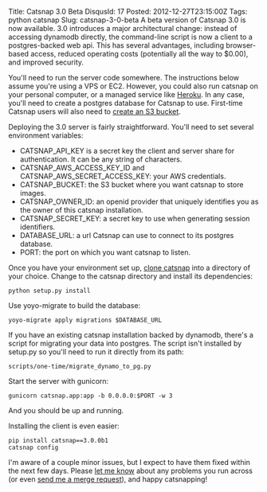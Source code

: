 Title: Catsnap 3.0 Beta
DisqusId: 17
Posted: 2012-12-27T23:15:00Z
Tags:
    python
    catsnap
Slug: catsnap-3-0-beta
A beta version of Catsnap 3.0 is now available. 3.0 introduces a major architectural change: instead of accessing dynamodb directly, the command-line script is now a client to a postgres-backed web api. This has several advantages, including browser-based access, reduced operating costs (potentially all the way to $0.00), and improved security.

You'll need to run the server code somewhere. The instructions below assume you're using a VPS or EC2. However, you could also run catsnap on your personal computer, or a managed service like [Heroku](http://www.heroku.com/). In any case, you'll need to create a postgres database for Catsnap to use. First-time Catsnap users will also need to [create an S3 bucket](http://docs.amazonwebservices.com/AmazonS3/latest/gsg/CreatingABucket.html).

Deploying the 3.0 server is fairly straightforward. You'll need to set several environment variables:
* CATSNAP_API_KEY is a secret key the client and server share for authentication. It can be any string of characters.
* CATSNAP_AWS_ACCESS_KEY_ID and CATSNAP_AWS_SECRET_ACCESS_KEY: your AWS credentials.
* CATSNAP_BUCKET: the S3 bucket where you want catsnap to store images.
* CATSNAP_OWNER_ID: an openid provider that uniquely identifies you as the owner of this catsnap installation.
* CATSNAP_SECRET_KEY: a secret key to use when generating session identifiers.
* DATABASE_URL: a url Catsnap can use to connect to its postgres database.
* PORT: the port on which you want catsnap to listen.

Once you have your environment set up, [clone catsnap](https://git.andrewlorente.com/AndrewLorente/catsnap) into a directory of your choice. Change to the catsnap directory and install its dependencies:

```
python setup.py install
```

Use yoyo-migrate to build the database:

```
yoyo-migrate apply migrations $DATABASE_URL
```

If you have an existing catsnap installation backed by dynamodb, there's a script for migrating your data into postgres. The script isn't installed by setup.py so you'll need to run it directly from its path:

```
scripts/one-time/migrate_dynamo_to_pg.py
```

Start the server with gunicorn:

```
gunicorn catsnap.app:app -b 0.0.0.0:$PORT -w 3
```

And you should be up and running.

Installing the client is even easier:

```
pip install catsnap==3.0.0b1
catsnap config
```

I'm aware of a couple minor issues, but I expect to have them fixed within the next few days. Please [let me know](mailto:hello@andrewlorente.com) about any problems you run across (or even [send me a merge request](https://git.andrewlorente.com/AndrewLorente/catsnap)), and happy catsnapping!
